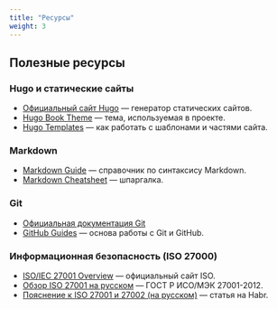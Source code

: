 ```yaml
---
title: "Ресурсы"
weight: 3
---
```


## Полезные ресурсы

### Hugo и статические сайты

- [Официальный сайт Hugo](https://gohugo.io/) — генератор статических сайтов.
- [Hugo Book Theme](https://github.com/alex-shpak/hugo-book) — тема, используемая в проекте.
- [Hugo Templates](https://gohugo.io/templates/introduction/) — как работать с шаблонами и частями сайта.

### Markdown

- [Markdown Guide](https://www.markdownguide.org/basic-syntax/) — справочник по синтаксису Markdown.
- [Markdown Cheatsheet](https://github.com/adam-p/markdown-here/wiki/Markdown-Cheatsheet) — шпаргалка.

### Git

- [Официальная документация Git](https://git-scm.com/doc)
- [GitHub Guides](https://guides.github.com/introduction/git-handbook/) — основа работы с Git и GitHub.

### Информационная безопасность (ISO 27000)

- [ISO/IEC 27001 Overview](https://www.iso.org/isoiec-27001-information-security.html) — официальный сайт ISO.
- [Обзор ISO 27001 на русском](https://www.consultant.ru/document/cons_doc_LAW_163333/) — ГОСТ Р ИСО/МЭК 27001-2012.
- [Пояснение к ISO 27001 и 27002 (на русском)](https://habr.com/ru/companies/infosecurity/articles/446820/) — статья на Habr.

